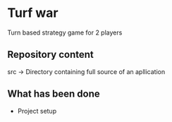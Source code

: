 # Turf war
Turn based strategy game for 2 players

## Repository content

src -> Directory containing full source of an apllication

## What has been done

- Project setup